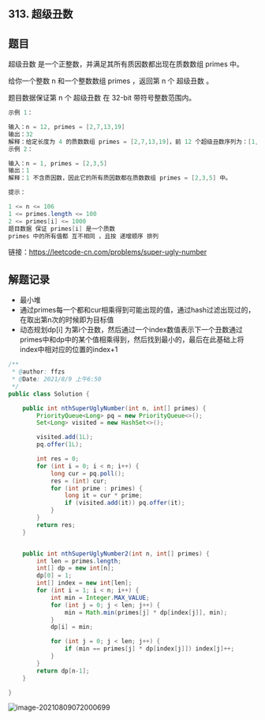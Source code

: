 ## 313. 超级丑数

## 题目

超级丑数 是一个正整数，并满足其所有质因数都出现在质数数组 primes 中。

给你一个整数 n 和一个整数数组 primes ，返回第 n 个 超级丑数 。

题目数据保证第 n 个 超级丑数 在 32-bit 带符号整数范围内。

```java
示例 1：

输入：n = 12, primes = [2,7,13,19]
输出：32 
解释：给定长度为 4 的质数数组 primes = [2,7,13,19]，前 12 个超级丑数序列为：[1,2,4,7,8,13,14,16,19,26,28,32] 。
示例 2：

输入：n = 1, primes = [2,3,5]
输出：1
解释：1 不含质因数，因此它的所有质因数都在质数数组 primes = [2,3,5] 中。
```

```java
提示：

1 <= n <= 106
1 <= primes.length <= 100
2 <= primes[i] <= 1000
题目数据 保证 primes[i] 是一个质数
primes 中的所有值都 互不相同 ，且按 递增顺序 排列
```

链接：https://leetcode-cn.com/problems/super-ugly-number

## 解题记录

+ 最小堆
+ 通过primes每一个都和cur相乘得到可能出现的值，通过hash过滤出现过的，在取出第n次的时候即为目标值
+ 动态规划dp[i] 为第i个丑数，然后通过一个index数值表示下一个丑数通过primes中和dp中的某个值相乘得到，然后找到最小的，最后在此基础上将index中相对应的位置的index+1

```java
/**
 * @author: ffzs
 * @Date: 2021/8/9 上午6:50
 */
public class Solution {

    public int nthSuperUglyNumber(int n, int[] primes) {
        PriorityQueue<Long> pq = new PriorityQueue<>();
        Set<Long> visited = new HashSet<>();

        visited.add(1L);
        pq.offer(1L);

        int res = 0;
        for (int i = 0; i < n; i++) {
            long cur = pq.poll();
            res = (int) cur;
            for (int prime : primes) {
                long it = cur * prime;
                if (visited.add(it)) pq.offer(it);
            }
        }
        return res;
    }


    public int nthSuperUglyNumber2(int n, int[] primes) {
        int len = primes.length;
        int[] dp = new int[n];
        dp[0] = 1;
        int[] index = new int[len];
        for (int i = 1; i < n; i++) {
            int min = Integer.MAX_VALUE;
            for (int j = 0; j < len; j++) {
                min = Math.min(primes[j] * dp[index[j]], min);
            }
            dp[i] = min;

            for (int j = 0; j < len; j++) {
                if (min == primes[j] * dp[index[j]]) index[j]++;
            }
        }
        return dp[n-1];
    }

}
```

![image-20210809072000699](https://gitee.com/ffzs/picture_go/raw/master/img/image-20210809072000699.png)